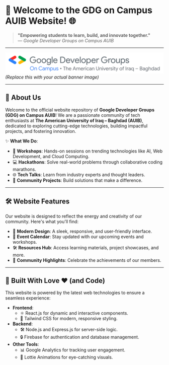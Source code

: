 # 🌟 Welcome to the GDG on Campus AUIB Website! 🌐

> **"Empowering students to learn, build, and innovate together."**  
> — _Google Developer Groups on Campus AUIB_

---

![GDG Banner](https://github.com/GDG-AUIB/GDGAUIB-Website/blob/main/src/assets/images/GDG%20On%20Campus%20-%20Horizontal.svg)  
_(Replace this with your actual banner image)_

---

## 🎉 About Us

Welcome to the official website repository of **Google Developer Groups (GDG) on Campus AUIB**! We are a passionate community of tech enthusiasts at **The American University of Iraq – Baghdad (AUIB)**, dedicated to exploring cutting-edge technologies, building impactful projects, and fostering innovation.

✨ **What We Do**:

- 🚀 **Workshops**: Hands-on sessions on trending technologies like AI, Web Development, and Cloud Computing.
- 💻 **Hackathons**: Solve real-world problems through collaborative coding marathons.
- 🌐 **Tech Talks**: Learn from industry experts and thought leaders.
- 🤝 **Community Projects**: Build solutions that make a difference.

---

## 🛠️ Website Features

Our website is designed to reflect the energy and creativity of our community. Here's what you'll find:

- 🎨 **Modern Design**: A sleek, responsive, and user-friendly interface.
- 📅 **Event Calendar**: Stay updated with our upcoming events and workshops.
- 🛠️ **Resources Hub**: Access learning materials, project showcases, and more.
- 🌟 **Community Highlights**: Celebrate the achievements of our members.

---

## 🚀 Built With Love ❤️ (and Code)

This website is powered by the latest web technologies to ensure a seamless experience:

- **Frontend**:
  - ⚛️ React.js for dynamic and interactive components.
  - 🎨 Tailwind CSS for modern, responsive styling.
- **Backend**:
  - 🛠️ Node.js and Express.js for server-side logic.
  - 🔒 Firebase for authentication and database management.
- **Other Tools**:
  - 📊 Google Analytics for tracking user engagement.
  - 🎥 Lottie Animations for eye-catching visuals.
